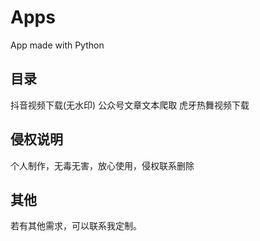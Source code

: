 # Apps
 App made with Python
## 目录
抖音视频下载(无水印)
公众号文章文本爬取
虎牙热舞视频下载
## 侵权说明
个人制作，无毒无害，放心使用，侵权联系删除
## 其他
若有其他需求，可以联系我定制。